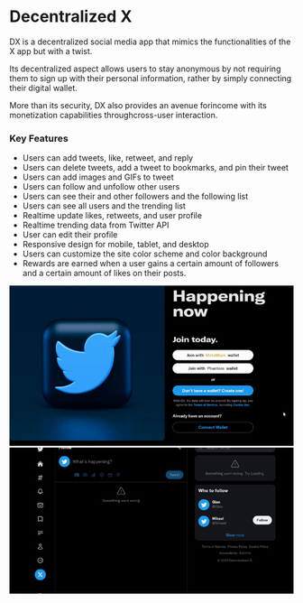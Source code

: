 # Decentralized X

DX is a decentralized social media app that mimics the functionalities of the X app but with a twist.

Its decentralized aspect allows users to stay anonymous by not requiring them to sign up with their personal information, rather by simply connecting their digital wallet.

More than its security, DX also provides an avenue forincome with its monetization capabilities throughcross-user interaction.

### Key Features
- Users can add tweets, like, retweet, and reply
- Users can delete tweets, add a tweet to bookmarks, and pin their tweet
- Users can add images and GIFs to tweet
- Users can follow and unfollow other users
- Users can see their and other followers and the following list
- Users can see all users and the trending list
- Realtime update likes, retweets, and user profile
- Realtime trending data from Twitter API
- User can edit their profile
- Responsive design for mobile, tablet, and desktop
- Users can customize the site color scheme and color background
- Rewards are earned when a user gains a certain amount of followers and a certain
amount of likes on their posts. 

![](https://github.com/mgdino/decentralized-twitter/blob/main/Screenshots/login.gif)
![](https://github.com/mgdino/decentralized-twitter/blob/main/Screenshots/Interaction.gif)